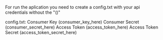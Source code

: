 For run the aplication you need to create a config.txt with your api credentials without the "()"

config.txt:
Consumer Key (consumer_key_here)
Consumer Secret (consumer_secret_here)
Access Token (access_token_here)
Access Token Secret (access_token_secret_here)